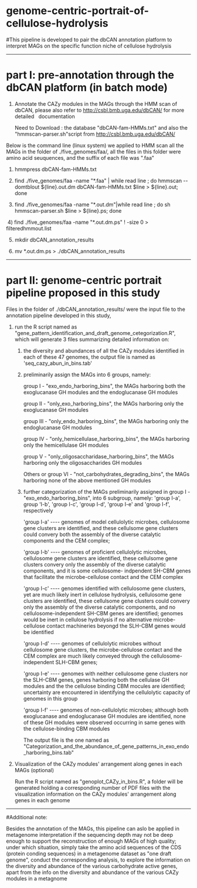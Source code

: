 # genome-centric-portrait-of-cellulose-hydrolysis
#This pipeline is developed to pair the dbCAN annotation platform to interpret MAGs on the specific function niche of cellulose hydrolysis


-------------------------------------------------------------------------------------------------------------------------------------


# part I: pre-annotation through the dbCAN platform (in batch mode)

1. Annotate the CAZy modules in the MAGs through the HMM scan of dbCAN, please  also refer to http://csbl.bmb.uga.edu/dbCAN/ for more detailed    documentation
   
   Need to Download :  the database "dbCAN-fam-HMMs.txt" and also the "hmmscan-parser.sh"script from http://csbl.bmb.uga.edu/dbCAN/

  Below is the command line (linux system) we applied to HMM scan all the MAGs in the folder of ./five_genomes/faa/, all the files in this folder were   amino acid seuquences, and the suffix of each file was ".faa"

  1) hmmpress dbCAN-fam-HMMs.txt
  
  2) find ./five_genomes/faa -name "*.faa" | while read line ; do hmmscan --domtblout ${line}.out.dm dbCAN-fam-HMMs.txt $line >          ${line}.out; done
  
  3) find ./five_genomes/faa -name "*.out.dm"|while read line ; do sh hmmscan-parser.sh $line > ${line}.ps; done
  
  4) find ./five_genomes/faa -name "*.out.dm.ps" ! -size 0 > filteredhmmout.list
  
  5) mkdir dbCAN_annotation_results
  
  6) mv *.out.dm.ps > ./dbCAN_annotation_results



-----------------------------------------------------------------------------------------------------------------------------------


# part II: genome-centric portrait pipeline proposed in this study

Files in the folder of ./dbCAN_annotation_results/ were the input file to the annotation pipeline developed in this study,

1. run the R script named as "gene_pattern_identification_and_draft_genome_cetegorization.R", which will generate 3 files summarizing  detailed information on: 


    1) the diversity and abundances of all the CAZy modules identified in each of these 47 genomes, the output file is named as                'seq_cazy_abun_in_bins.tab'
    
    
    2) preliminarily assign the MAGs into 6 groups, namely:
       
       group I - "exo_endo_harboring_bins", the MAGs harboring both the exoglucanase GH modules and the endoglucanase GH modules
       
       group II - "only_exo_harboring_bins", the MAGs harboring only the exoglucanase GH modules
       
       group III - "only_endo_harboring_bins", the MAGs harboring only the endoglucanase GH modules
       
       group IV - "only_hemicellulase_harboring_bins", the MAGs harboring only the hemicellulase GH modules
       
       group V - "only_oligosaccharidase_harboring_bins", the MAGs harboring only the oligosaccharides GH modules
       
       Others or group VI - "not_carbohydrates_degrading_bins", the MAGs harboring none of the above mentioned GH modules
    
    
    3) further categorization of the MAGs preliminarily assigned in group I - "exo_endo_harboring_bins", into 6 subgroup, namely: 'group        I-a', group 'I-b', 'group I-c', 'group I-d', 'group I-e' and 'group I-f', respectively
        
        'group I-a' ---- genomes of model cellulolytic microbes,  cellulosome gene clusters are identified, and these cellulsome gene                            clusters could convery both the assembly of the diverse catalytic components and the CEM complex;
        
        'group I-b' ---- genomes of proficient cellulolytic microbes,  cellulosome gene clusters are identified, these cellulsome gene                            clusters convery only the assembly of the diverse catalytic components,  and it is some cellulosome-                                    indpendent SH-CBM genes that facilitate the microbe-cellulose contact and the CEM complex                       
        
        'group I-c' ---- genomes identified with cellulosome gene clusters, yet are much likely inert in cellulose hydrolysis,                                    cellulosome gene clusters are identified, these cellulsome gene clusters could convery only the assembly of the                          diverse catalytic components,  and no cellulosome-independent SH-CBM genes are identified; genomes would be                              inert in cellulose hydrolysis if no alternative microbe-cellulose contact machineries beyongd the SLH-CBM genes                          would be identified
        
        'group I-d' ---- genomes of cellulolytic microbes without cellulosome gene clusters, the microbe-cellulose contact and the CEM                            complex are much likely conveyed through the cellulosome-independent SLH-CBM genes;
        
        'group I-e' ---- genomes with neither cellulosome gene clusters nor the SLH-CBM genes, genes harboring both the cellulase GH                              modules and the the cellulose binding CBM mocules are identified; uncertainty are encountered in                                        identifying the cellulolytic capacity of genomes in this group
        
        'group I-f' ---- genomes of non-cellulolytic microbes; although both exoglucanase and endoglucanase GH modules are identified,                            none of these GH modules were observed occurring in same genes with the cellulose-binding CBM modules
        
        The output file is the one named as "Categorization_and_the_abundance_of_gene_patterns_in_exo_endo_harboring_bins.tab"
        
        
2. Visualization of the CAZy modules' arrangement along genes in each MAGs (optional)

    Run the R script named as "genoplot_CAZy_in_bins.R", a folder will be generated holding a corresponding number of PDF files with the     visualization information on the CAZy modules' arrangement along genes in each genome
    
-----------------------------------------------------------------------------------------------------------------------------

#Additional note:

Besides the annotation of the MAGs, this pipeline can aslo be applied in metagenome interpretation if the sequencing depth may not be deep enough to support the reconstruction of enough MAGs of high quality; under which situation, simply take the amino acid sequences of the CDS (protein conding sequences) in a metagenome dataset as "one draft genome", conduct the corresponding analysis, to explore the information on the diversity and abundance of the various carbohydrate active genes, apart from the info on the diversity and abundance of the various CAZy modules in a metagnome
